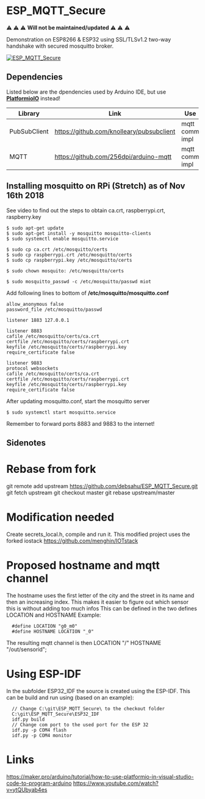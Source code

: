 # ESP_MQTT_Secure 

:warning: :warning: :warning: **Will not be maintained/updated** :warning: :warning: :warning:

Demonstration on ESP8266 & ESP32 using SSL/TLSv1.2 two-way handshake with secured mosquitto broker.

[![ESP_MQTT_Secure](https://img.youtube.com/vi/ytQUbyab4es/0.jpg)](https://www.youtube.com/watch?v=ytQUbyab4es)

## Dependencies

Listed below are the dpendencies used by Arduino IDE, but use **[PlatformioIO](https://platformio.org/)** instead!

| Library                   | Link                                                            | Use                 |
|---------------------------|-----------------------------------------------------------------|---------------------|
|PubSubClient               |https://github.com/knolleary/pubsubclient                        |mqtt comm impl       |
|MQTT                       |https://github.com/256dpi/arduino-mqtt                           |mqtt comm impl       |

## Installing mosquitto on RPi (Stretch) as of Nov 16th 2018

See video to find out the steps to obtain ca.crt, raspberrypi.crt, raspberry.key
```
$ sudo apt-get update
$ sudo apt-get install -y mosquitto mosquitto-clients
$ sudo systemctl enable mosquitto.service 

$ sudo cp ca.crt /etc/mosquitto/certs
$ sudo cp raspberrypi.crt /etc/mosquitto/certs
$ sudo cp raspberrypi.key /etc/mosquitto/certs

$ sudo chown mosquito: /etc/mosquitto/certs 

$ sudo mosquitto_passwd -c /etc/mosquitto/passwd miot
```
Add following lines to bottom of **/etc/mosquitto/mosquitto.conf**
```
allow_anonymous false
password_file /etc/mosquitto/passwd

listener 1883 127.0.0.1

listener 8883
cafile /etc/mosquitto/certs/ca.crt
certfile /etc/mosquitto/certs/raspberrypi.crt
keyfile /etc/mosquitto/certs/raspberrypi.key
require_certificate false

listener 9883
protocol websockets
cafile /etc/mosquitto/certs/ca.crt
certfile /etc/mosquitto/certs/raspberrypi.crt
keyfile /etc/mosquitto/certs/raspberrypi.key
require_certificate false

```
After updating mosquitto.conf, start the mosquitto server
```
$ sudo systemctl start mosquitto.service 
```
Remember to forward ports 8883 and 9883 to the internet!

## Sidenotes

# Rebase from fork
git remote add upstream https://github.com/debsahu/ESP_MQTT_Secure.git
git fetch upstream
git checkout master
git rebase upstream/master

# Modification needed
Create secrets_local.h, compile and run it.
This modified project uses the forked iostack https://github.com/menghin/IOTstack 

# Proposed hostname and mqtt channel

The hostname uses the first letter of the city and the street in its name and then an increasing index.
This makes it easier to figure out which sensor this is without adding too much infos
This can be defined in the two defines LOCATION and HOSTNAME
Example:
```
  #define LOCATION "g0_m0"
  #define HOSTNAME LOCATION "_0"
```

The resulting mqtt channel is then LOCATION "/" HOSTNAME "/out/sensorid";

# Using ESP-IDF

In the subfolder ESP32_IDF the source is created using the ESP-IDF.
This can be build and run using (based on an example):

```
  // Change C:\git\ESP_MQTT_Secure\ to the checkout folder
  C:\git\ESP_MQTT_Secure\ESP32_IDF
  idf.py build
  // Change com port to the used port for the ESP 32
  idf.py -p COM4 flash
  idf.py -p COM4 monitor
```

# Links
https://maker.pro/arduino/tutorial/how-to-use-platformio-in-visual-studio-code-to-program-arduino
https://www.youtube.com/watch?v=ytQUbyab4es
